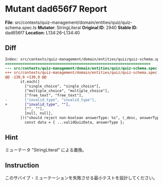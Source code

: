 # Mutant dad656f7 Report

**File**: src/contexts/quiz-management/domain/entities/quiz/quiz-schema.spec.ts
**Mutator**: StringLiteral
**Original ID**: 2940
**Stable ID**: dad656f7
**Location**: L134:26–L134:40

## Diff

```diff
Index: src/contexts/quiz-management/domain/entities/quiz/quiz-schema.spec.ts
===================================================================
--- src/contexts/quiz-management/domain/entities/quiz/quiz-schema.spec.ts	original
+++ src/contexts/quiz-management/domain/entities/quiz/quiz-schema.spec.ts	mutated #2940
@@ -130,9 +130,9 @@
       it.each([
         ["single_choice", "single_choice"],
         ["multiple_choice", "multiple_choice"],
         ["free_text", "free_text"],
-        ["invalid_type", "invalid_type"],
+        ["invalid_type", ""],
         ["", ""],
         [null, null],
       ])("should reject non-boolean answerType: %s", (_desc, answerType) => {
         const data = { ...validQuizData, answerType };
```

## Hint

ミューテータ "StringLiteral" による置換。

## Instruction

このサバイブ・ミューテーションを失敗させる最小テストを設計してください。
